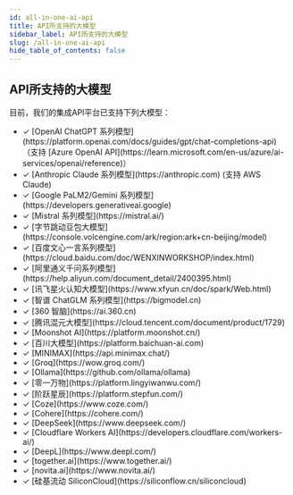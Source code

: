 ```yaml
---
id: all-in-one-ai-api
title: API所支持的大模型
sidebar_label: API所支持的大模型
slug: /all-in-one-ai-api
hide_table_of_contents: false
---
```


## API所支持的大模型

目前，我们的集成API平台已支持下列大模型：
<ul>
  <li>&#10003; [OpenAI ChatGPT 系列模型](https://platform.openai.com/docs/guides/gpt/chat-completions-api)（支持 [Azure OpenAI API](https://learn.microsoft.com/en-us/azure/ai-services/openai/reference)）</li>
  <li>&#10003; [Anthropic Claude 系列模型](https://anthropic.com) (支持 AWS Claude)</li>
  <li>&#10003; [Google PaLM2/Gemini 系列模型](https://developers.generativeai.google)</li>
  <li>&#10003; [Mistral 系列模型](https://mistral.ai/)</li>
  <li>&#10003; [字节跳动豆包大模型](https://console.volcengine.com/ark/region:ark+cn-beijing/model)</li>
  <li>&#10003; [百度文心一言系列模型](https://cloud.baidu.com/doc/WENXINWORKSHOP/index.html)</li>
  <li>&#10003; [阿里通义千问系列模型](https://help.aliyun.com/document_detail/2400395.html)</li>
  <li>&#10003; [讯飞星火认知大模型](https://www.xfyun.cn/doc/spark/Web.html)</li>
  <li>&#10003; [智谱 ChatGLM 系列模型](https://bigmodel.cn)</li>
  <li>&#10003; [360 智脑](https://ai.360.cn)</li>
  <li>&#10003; [腾讯混元大模型](https://cloud.tencent.com/document/product/1729)</li>
  <li>&#10003; [Moonshot AI](https://platform.moonshot.cn/)</li>
  <li>&#10003; [百川大模型](https://platform.baichuan-ai.com)</li>
  <li>&#10003; [MINIMAX](https://api.minimax.chat/)</li>
  <li>&#10003; [Groq](https://wow.groq.com/)</li>
  <li>&#10003; [Ollama](https://github.com/ollama/ollama)</li>
  <li>&#10003; [零一万物](https://platform.lingyiwanwu.com/)</li>
  <li>&#10003; [阶跃星辰](https://platform.stepfun.com/)</li>
  <li>&#10003; [Coze](https://www.coze.com/)</li>
  <li>&#10003; [Cohere](https://cohere.com/)</li>
  <li>&#10003; [DeepSeek](https://www.deepseek.com/)</li>
  <li>&#10003; [Cloudflare Workers AI](https://developers.cloudflare.com/workers-ai/)</li>
  <li>&#10003; [DeepL](https://www.deepl.com/)</li>
  <li>&#10003; [together.ai](https://www.together.ai/)</li>
  <li>&#10003; [novita.ai](https://www.novita.ai/)</li>
  <li>&#10003; [硅基流动 SiliconCloud](https://siliconflow.cn/siliconcloud)</li>
</ul>